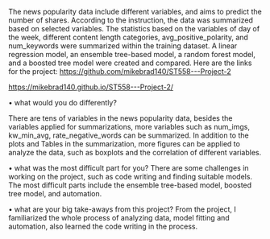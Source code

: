 The news popularity data include different variables, and aims to predict the number of shares. According to the instruction, the data was summarized based on selected variables. The statistics based on the variables of day of the week, different content length categories, avg_positive_polarity, and num_keywords were summarized within the training dataset. A linear regression model, an ensemble tree-based model, a random forest model, and a boosted tree model were created and compared. 
Here are the links for the project:
https://github.com/mikebrad140/ST558---Project-2  

https://mikebrad140.github.io/ST558---Project-2/ 

• what would you do differently?
   
There are tens of variables in the news popularity data, besides the variables applied for summarizations, more variables such as num_imgs, kw_min_avg, rate_negative_words can be summarized. In addition to the plots and Tables in the summarization, more figures can be applied to analyze the data, such as boxplots and the correlation of different variables.


• what was the most difficult part for you?
There are some challenges in working on the project, such as code writing and finding suitable models. The most difficult parts include the ensemble tree-based model, boosted tree model, and automation. 

• what are your big take-aways from this project?
From the project, I familiarized the whole process of analyzing data, model fitting and automation, also learned the code writing in the process. 
